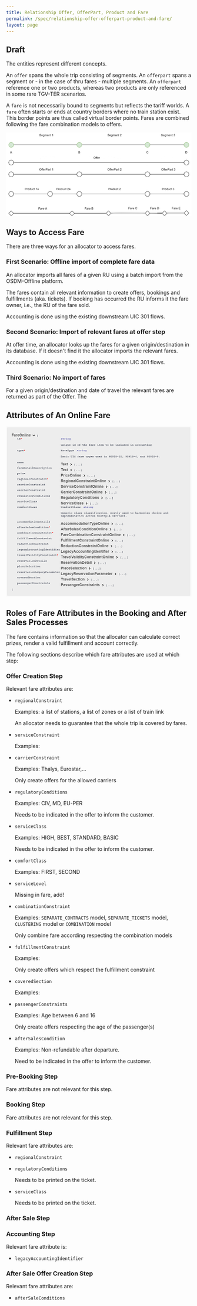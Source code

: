 ```yaml
---
title: Relationship Offer, OfferPart, Product and Fare 
permalink: /spec/relationship-offer-offerpart-product-and-fare/
layout: page
---
```


## Draft

The entities represent different concepts.

An `offer` spans the whole trip consisting of segments. An `offerpart` spans a
segment or - in the case of thru fares - multiple segments. An `offerpart`
reference one or two products, whereas two products are only referenced
in some rare TGV-TER scenarios.

A `fare` is not necessarily bound to segments but reflects the tariff
worlds. A `fare` often starts or ends at country borders where no train station exist.
This border points are thus called virtual border points. Fares are
combined following the fare combination models to offers.

![Relationship Offer, OfferPart, Product and Fare](../images/models/relationship-offer-offerpart-product-fare.png)

## Ways to Access Fare

There are three ways for an allocator to access fares.

### First Scenario: Offline import of complete fare data

An allocator imports all fares of a given RU using a batch import from
the OSDM-Offline platform.

The fares contain all relevant information to create offers, bookings
and fulfillments (aka. tickets). If booking has occurred the RU informs
it the fare owner, i.e., the RU of the fare sold.

Accounting is done using the existing downstream UIC 301 flows.

### Second Scenario: Import of relevant fares at offer step

At offer time, an allocator looks up the fares for a given origin/destination
in its database. If it doesn't find it the allocator imports the relevant
fares.

Accounting is done using the existing downstream UIC 301 flows.

### Third Scenario: No import of fares

For a given origin/destination and date of travel the relevant fares are
returned as part of the Offer. The

## Attributes of An Online Fare

![Attributes of An Online Fare](../images/models/attributes-online-fare.png)

## Roles of Fare Attributes in the Booking and After Sales Processes

The fare contains information so that the allocator can calculate correct prizes, render a valid fulfillment and account correctly.

The following sections describe which fare attributes are used at which step:

### Offer Creation Step

Relevant fare attributes are:

- `regionalConstraint`
  
  Examples: a list of stations, a list of zones or a list of train link

  An allocator needs to guarantee that the whole trip is covered by fares.

- `serviceConstraint`

  Examples: 

- `carrierConstraint`

  Examples: Thalys, Eurostar,...

  Only create offers for the allowed carriers

- `regulatoryConditions`

  Examples: CIV, MD, EU-PER

  Needs to be indicated in the offer to inform the customer.

- `serviceClass`

  Examples: HIGH, BEST, STANDARD, BASIC

  Needs to be indicated in the offer to inform the customer.

- `comfortClass`

  Examples: FIRST, SECOND

- `serviceLevel`
  
  Missing in fare, add!

- `combinationConstraint`

  Examples: `SEPARATE_CONTRACTS` model, `SEPARATE_TICKETS` model, `CLUSTERING` model or `COMBINATION` model

  Only combine fare according respecting the combination models

- `fulfillmentConstraint`

  Examples:

  Only create offers which respect the fulfillment constraint

- `coveredSection`

  Examples:

- `passengerConstraints`

  Examples: Age between 6 and 16

  Only create offers respecting the age of the passenger(s)

- `afterSalesCondition`

  Examples: Non-refundable after departure.

  Need to be indicated in the offer to inform the customer.

### Pre-Booking Step

Fare attributes are not relevant for this step.

### Booking Step

Fare attributes are not relevant for this step.

### Fulfillment Step

Relevant fare attributes are:

- `regionalConstraint`

- `regulatoryConditions`

  Needs to be printed on the ticket.

- `serviceClass`

  Needs to be printed on the ticket.

### After Sale Step

### Accounting Step

Relevant fare attribute is:

- `legacyAccountingIdentifier`

### After Sale Offer Creation Step

Relevant fare attributes are:

- `afterSaleConditions`
